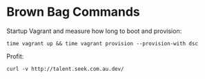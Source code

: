 Brown Bag Commands
==================

Startup Vagrant and measure how long to boot and provision:

```
time vagrant up && time vagrant provision --provision-with dsc
```

Profit:

```
curl -v http://talent.seek.com.au.dev/
```
